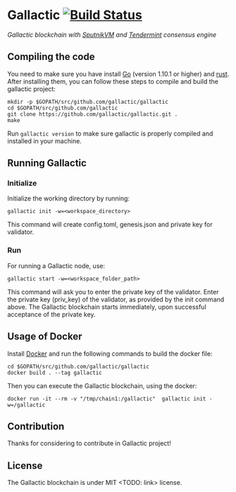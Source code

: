 # Gallactic [![Build Status](https://api.travis-ci.org/gallactic/gallactic.svg?branch=master)](https://travis-ci.org/gallactic/gallactic)
*Gallactic blockchain with [SputnikVM](https://github.com/gallactic/sputnikvm) and [Tendermint](https://github.com/tendermint/tendermint) consensus engine*

## Compiling the code
You need to make sure you have install [Go](https://golang.org/) (version 1.10.1 or higher) and [rust](https://www.rust-lang.org). After installing them, you can follow these steps to compile and build the gallactic project:

```
mkdir -p $GOPATH/src/github.com/gallactic/gallactic
cd $GOPATH/src/github.com/gallactic
git clone https://github.com/gallactic/gallactic.git .
make
```

Run `gallactic version` to make sure gallactic is properly compiled and installed in your machine.

## Running Gallactic

### Initialize
Initialize the working directory by running:
 ```
 gallactic init -w=<workspace_directory>
 ```

 This command will create config.toml, genesis.json and private key for validator.

### Run
For running a Gallactic node, use:

```
gallactic start -w=<workspace_folder_path>
```

This command will ask you to enter the private key of the validator. Enter the private key (priv_key) of the validator, as provided by the init command above.
The Gallactic blockchain starts immediately, upon successful acceptance of the private key.


## Usage of Docker
Install [Docker](https://www.docker.com/) and run the following commands to build the docker file:

```
cd $GOPATH/src/github.com/gallactic/gallactic
docker build . --tag gallactic
```
Then you can execute the Gallactic blockchain, using the docker:
```
docker run -it --rm -v "/tmp/chain1:/gallactic"  gallactic init -w=/gallactic
```


## Contribution
Thanks for considering to contribute in Gallactic project! <TODO>

## License
The Gallactic blockchain is under MIT <TODO: link> license.